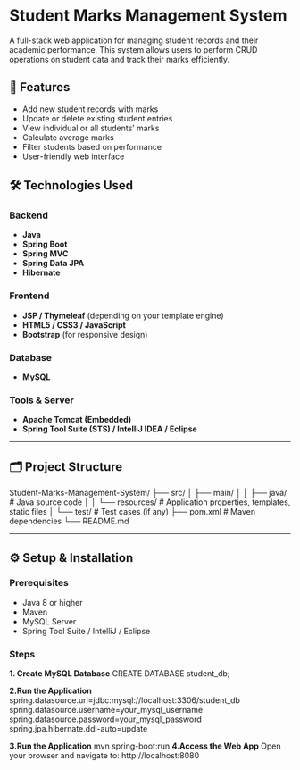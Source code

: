 # Student Marks Management System

A full-stack web application for managing student records and their academic performance. This system allows users to perform CRUD operations on student data and track their marks efficiently.

## 🚀 Features

- Add new student records with marks
- Update or delete existing student entries
- View individual or all students’ marks
- Calculate average marks
- Filter students based on performance
- User-friendly web interface

## 🛠️ Technologies Used

### Backend
- **Java**
- **Spring Boot**
- **Spring MVC**
- **Spring Data JPA**
- **Hibernate**

### Frontend
- **JSP / Thymeleaf** (depending on your template engine)
- **HTML5 / CSS3 / JavaScript**
- **Bootstrap** (for responsive design)

### Database
- **MySQL**

### Tools & Server
- **Apache Tomcat (Embedded)**
- **Spring Tool Suite (STS) / IntelliJ IDEA / Eclipse**

---

## 🗂️ Project Structure
Student-Marks-Management-System/
├── src/
│ ├── main/
│ │ ├── java/ # Java source code
│ │ └── resources/ # Application properties, templates, static files
│ └── test/ # Test cases (if any)
├── pom.xml # Maven dependencies
└── README.md


---

## ⚙️ Setup & Installation

### Prerequisites

- Java 8 or higher
- Maven
- MySQL Server
- Spring Tool Suite / IntelliJ / Eclipse

### Steps
**1. Create MySQL Database**
CREATE DATABASE student_db;

**2.Run the Application**
spring.datasource.url=jdbc:mysql://localhost:3306/student_db
spring.datasource.username=your_mysql_username
spring.datasource.password=your_mysql_password
spring.jpa.hibernate.ddl-auto=update

**3.Run the Application**
mvn spring-boot:run
**4.Access the Web App**
Open your browser and navigate to:
http://localhost:8080

